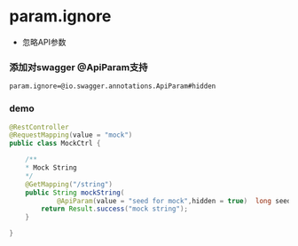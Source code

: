 # param.ignore

- 忽略API参数

### 添加对swagger @ApiParam支持
```properties
param.ignore=@io.swagger.annotations.ApiParam#hidden
```

### demo
```java
@RestController
@RequestMapping(value = "mock")
public class MockCtrl {

    /**
    * Mock String
    */
    @GetMapping("/string")
    public String mockString(
            @ApiParam(value = "seed for mock",hidden = true)  long seed) {
        return Result.success("mock string");
    }

}
```